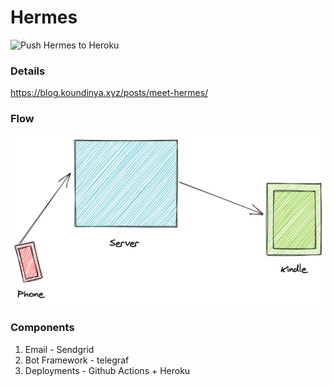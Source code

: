 
# Hermes
![Push Hermes to Heroku](https://github.com/koundinya/hermes/workflows/Push%20Hermes%20to%20Heroku/badge.svg?branch=master)

### Details

https://blog.koundinya.xyz/posts/meet-hermes/


###  Flow
![Flow](docs/hermes-initial-arch.png)


###  Components

1. Email - Sendgrid
2. Bot Framework  - telegraf
3. Deployments - Github Actions + Heroku
